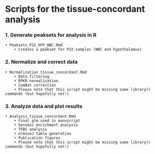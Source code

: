 # Scripts for the tissue-concordant analysis

### 1. Generate peaksets for analysis in R
    • Peaksets_P22_HYP_WBC.Rmd
        • Creates a peakset for P22 samples (WBC and hypothalamus)

### 2. Normalize and correct data
    • Normalization_tissue_concordant.Rmd
        • Data filtering
        • RPKM normalization
        • ComBat correction
        • Please note that this script might be missing some library() commands (but hopefully not!)
    
### 3. Analyze data and plot results
    • Analysis_tissue_concordant.Rmd
        • Final glm used in manuscript
        • Genomic enrichment analysis
        • TFBS analysis
        • ermineJ table generation
        • Publication figures
        • Please note that this script might be missing some library() commands (but hopefully not!)
